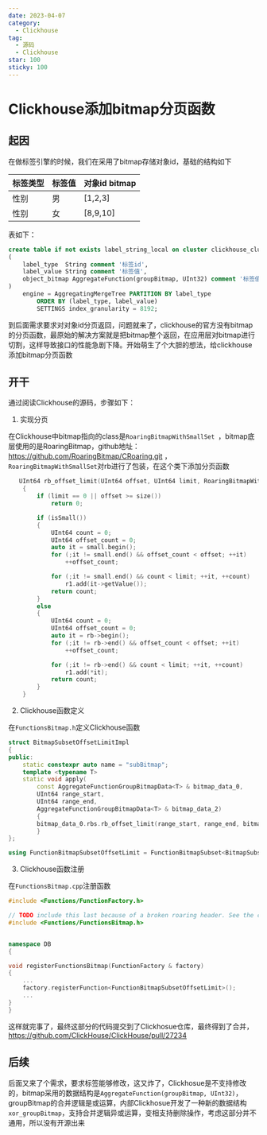 ```yaml
---
date: 2023-04-07
category:
  - Clickhouse
tag:
  - 源码
  - Clickhouse
star: 100
sticky: 100
---
```


# Clickhouse添加bitmap分页函数

## 起因

在做标签引擎的时候，我们在采用了bitmap存储对象id，基础的结构如下

| 标签类型 | 标签值 | 对象id bitmap |
| -------- | ------ | ------------- |
| 性别     | 男     | [1,2,3]       |
| 性别     | 女     | [8,9,10]      |

表如下：

```sql
create table if not exists label_string_local on cluster clickhouse_cluster
(
    label_type  String comment '标签id',
    label_value String comment '标签值',
    object_bitmap AggregateFunction(groupBitmap, UInt32) comment '标签值'
)
    engine = AggregatingMergeTree PARTITION BY label_type
        ORDER BY (label_type, label_value)
        SETTINGS index_granularity = 8192;
```

到后面需求要求对对象id分页返回，问题就来了，clickhouse的官方没有bitmap的分页函数，最原始的解决方案就是把bitmap整个返回，在应用层对bitmap进行切割，这样导致接口的性能急剧下降。开始萌生了个大胆的想法，给clickhouse添加bitmap分页函数

## 开干

通过阅读Clickhouse的源码，步骤如下：

1. 实现分页

在Clickhouse中bitmap指向的class是`RoaringBitmapWithSmallSet `，bitmap底层使用的是RoaringBitmap，github地址：https://github.com/RoaringBitmap/CRoaring.git ，`RoaringBitmapWithSmallSet`对rb进行了包装，在这个类下添加分页函数

```c++
   UInt64 rb_offset_limit(UInt64 offset, UInt64 limit, RoaringBitmapWithSmallSet & r1) const
    {
        if (limit == 0 || offset >= size())
            return 0;

        if (isSmall())
        {
            UInt64 count = 0;
            UInt64 offset_count = 0;
            auto it = small.begin();
            for (;it != small.end() && offset_count < offset; ++it)
                ++offset_count;

            for (;it != small.end() && count < limit; ++it, ++count)
                r1.add(it->getValue());
            return count;
        }
        else
        {
            UInt64 count = 0;
            UInt64 offset_count = 0;
            auto it = rb->begin();
            for (;it != rb->end() && offset_count < offset; ++it)
                ++offset_count;

            for (;it != rb->end() && count < limit; ++it, ++count)
                r1.add(*it);
            return count;
        }
    }
```

2. Clickhouse函数定义

在`FunctionsBitmap.h`定义Clickhouse函数

```c++
struct BitmapSubsetOffsetLimitImpl
{
public:
    static constexpr auto name = "subBitmap";
    template <typename T>
    static void apply(
        const AggregateFunctionGroupBitmapData<T> & bitmap_data_0,
        UInt64 range_start,
        UInt64 range_end,
        AggregateFunctionGroupBitmapData<T> & bitmap_data_2)
        {
        bitmap_data_0.rbs.rb_offset_limit(range_start, range_end, bitmap_data_2.rbs);
        }
};

using FunctionBitmapSubsetOffsetLimit = FunctionBitmapSubset<BitmapSubsetOffsetLimitImpl>;
```

3. Clickhouse函数注册

在`FunctionsBitmap.cpp`注册函数

```c++
#include <Functions/FunctionFactory.h>

// TODO include this last because of a broken roaring header. See the comment inside.
#include <Functions/FunctionsBitmap.h>


namespace DB
{

void registerFunctionsBitmap(FunctionFactory & factory)
{
    ...
    factory.registerFunction<FunctionBitmapSubsetOffsetLimit>();
    ...
}
}
```

这样就完事了，最终这部分的代码提交到了Clickhosue仓库，最终得到了合并，https://github.com/ClickHouse/ClickHouse/pull/27234

## 后续

后面又来了个需求，要求标签能够修改，这又炸了，Clickhosue是不支持修改的，bitmap采用的数据结构是`AggregateFunction(groupBitmap, UInt32)`，groupBitmap的合并逻辑是或运算，内部Clickhosue开发了一种新的数据结构`xor_groupBitmap`，支持合并逻辑异或运算，变相支持删除操作，考虑这部分并不通用，所以没有开源出来